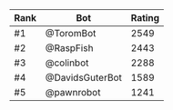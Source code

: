 Rank|Bot|Rating
---|---|---
#1|@ToromBot|2549
#2|@RaspFish|2443
#3|@colinbot|2288
#4|@DavidsGuterBot|1589
#5|@pawnrobot|1241
